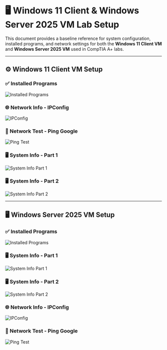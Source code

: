 # 🖥️ Windows 11 Client & Windows Server 2025 VM Lab Setup

This document provides a baseline reference for system configuration, installed programs, and network settings for both the **Windows 11 Client VM** and **Windows Server 2025 VM** used in CompTIA A+ labs.

---

## ⚙️ Windows 11 Client VM Setup

### ✅ Installed Programs
![Installed Programs](../Screenshots/Windows%2011%20Client%20-%20Installed%20Programs.jpg)

### 🌐 Network Info - IPConfig
![IPConfig](../Screenshots/Windows%2011%20Client%20-%20Network%20Info%20-%20ipconfig.jpg)

### 📶 Network Test - Ping Google
![Ping Test](../Screenshots/Windows%2011%20Client%20-%20Network%20Test%20-%20ping%20google.jpg)

### 🖥️ System Info - Part 1
![System Info Part 1](../Screenshots/Windows%2011%20Client%20-%20System%20Information%20-%20Part%201.jpg)

### 🖥️ System Info - Part 2
![System Info Part 2](../Screenshots/Windows%2011%20Client%20-%20System%20Information%20-%20Part%202.jpg)

---

## 🖥️ Windows Server 2025 VM Setup

### ✅ Installed Programs
![Installed Programs](../Screenshots/Windows%202025%20Server%20Lab%20VM%20Installed%20Programs.jpg)

### 🖥️ System Info - Part 1
![System Info Part 1](../Screenshots/Windows%202025%20Server%20Lab%20VM%20System%20Info%20(1).jpg)

### 🖥️ System Info - Part 2
![System Info Part 2](../Screenshots/Windows%202025%20Server%20Lab%20VM%20System%20Info%20(2).jpg)

### 🌐 Network Info - IPConfig
![IPConfig](../Screenshots/Windows%202025%20Server%20-%20Network%20Info%20-%20ipconfig.jpg)

### 📶 Network Test - Ping Google
![Ping Test](../Screenshots/Windows%202025%20Server%20-%20Network%20Test%20-%20ping%20google.jpg)

